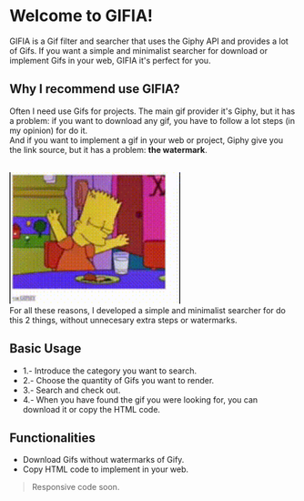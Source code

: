 # Welcome to GIFIA!
GIFIA is a Gif filter and searcher that uses the Giphy API and provides a lot of Gifs.
If you want a simple and minimalist searcher for download or implement Gifs in your web, GIFIA it's perfect for you.

## Why I recommend use GIFIA?
Often I need use Gifs for projects. 
The main gif provider it's Giphy, but it has a problem: if you want to download any gif, you have to follow a lot steps (in my opinion) for do it. 
<br />
And if you want to implement a gif in your web or project, Giphy give you the link source, but it has a problem: **the watermark**.

<br />
<img src="/public/watermark.gif?" alt="example" width="300"/>


<br />
For all these reasons, I developed a simple and minimalist searcher for do this 2 things, without unnecesary extra steps or watermarks.


## Basic Usage
- 1.- Introduce the category you want to search.
- 2.- Choose the quantity of Gifs you want to render.
- 3.- Search and check out.
- 4.- When you have found the gif you were looking for, you can download it or copy the HTML code. 

## Functionalities


- Download Gifs without watermarks of Gify.
- Copy HTML code to implement in your web.
> Responsive code soon.
